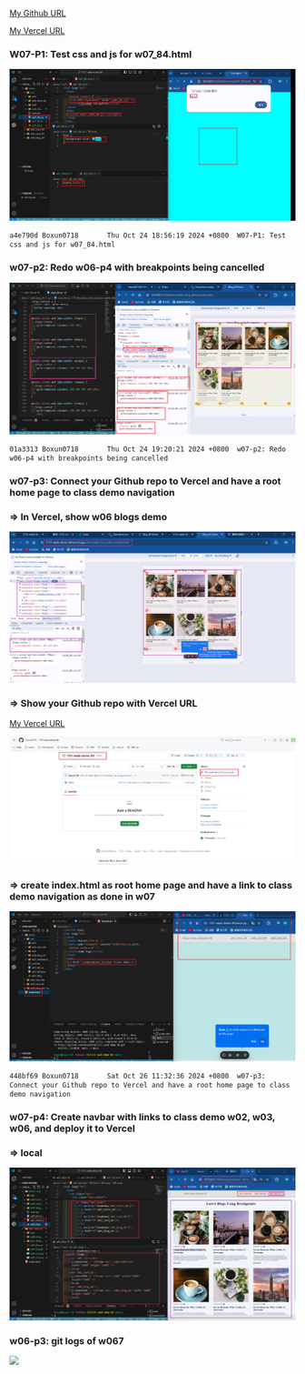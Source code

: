 [My Github URL](https://github.com/Boxun0718/1131-sweb-demo-84)

[My Vercel URL](https://1131-sweb-demo-84.vercel.app/)

### W07-P1: Test css and js for w07_84.html

![](w07-p1.png)

```
a4e790d Boxun0718       Thu Oct 24 18:56:19 2024 +0800  W07-P1: Test css and js for w07_84.html
```

### w07-p2: Redo w06-p4 with breakpoints being cancelled

![](w07-p2.png)

```
01a3313 Boxun0718       Thu Oct 24 19:20:21 2024 +0800  w07-p2: Redo w06-p4 with breakpoints being cancelled
```

### w07-p3: Connect your Github repo to Vercel and have a root home page to class demo navigation

### => In Vercel, show w06 blogs demo

![](w07-p3-1.png)

### => Show your Github repo with Vercel URL

[My Vercel URL](https://1131-sweb-demo-84.vercel.app/)

![](w07-p3-2.png)

### => create index.html as root home page and have a link to class demo navigation as done in w07

![](w07-p3-3.png)

```
448bf69 Boxun0718       Sat Oct 26 11:32:36 2024 +0800  w07-p3: Connect your Github repo to Vercel and have a root home page to class demo navigation

```

### w07-p4: Create navbar with links to class demo w02, w03, w06, and deploy it to Vercel

### => local

![](w07-p4-1.png)

### w06-p3: git logs of w067

![](w07-logs.png)
